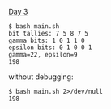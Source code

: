 [Day 3](https://adventofcode.com/2021/day/3)

```
$ bash main.sh
bit tallies: 7 5 8 7 5
gamma bits: 1 0 1 1 0
epsilon bits: 0 1 0 0 1
gamma=22, epsilon=9
198
```

without debugging:
```
$ bash main.sh 2>/dev/null
198
```
